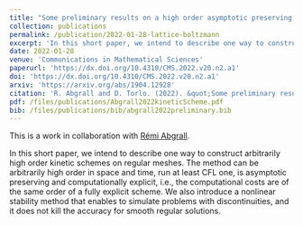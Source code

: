 ```yaml
---
title: "Some preliminary results on a high order asymptotic preserving computationally explicit kinetic scheme"
collection: publications
permalink: /publication/2022-01-28-lattice-boltzmann
excerpt: 'In this short paper, we intend to describe one way to construct arbitrarily high order kinetic schemes on regular meshes. The method can be arbitrarily high order in space and time, run at least CFL one, is asymptotic preserving and computationally explicit, i.e., the computational costs are of the same order of a fully explicit scheme. We also introduce a nonlinear stability method that enables to simulate problems with discontinuities, and it does not kill the accuracy for smooth regular solutions.'
date: 2022-01-28
venue: 'Communications in Mathematical Sciences'
paperurl: 'https://dx.doi.org/10.4310/CMS.2022.v20.n2.a1'
doi: 'https://dx.doi.org/10.4310/CMS.2022.v20.n2.a1'
arxiv: 'https://arxiv.org/abs/1904.12928'
citation: 'R. Abgrall and D. Torlo. (2022). &quot;Some preliminary results on a high order asymptotic preserving computationally explicit kinetic scheme. &quot; <i>Communications in Mathematical Sciences</i>, 20, 2, 297-326. https://dx.doi.org/10.4310/CMS.2022.v20.n2.a1.'
pdf: /files/publications/Abgrall2022kineticScheme.pdf
bib: /files/publications/bib/abgrall2022preliminary.bib
---
```

This is a work in collaboration with [Rémi Abgrall](https://www.math.uzh.ch/index.php?id=people&key1=8882).

In this short paper, we intend to describe one way to construct arbitrarily high order kinetic schemes on regular meshes. The method can be arbitrarily high order in space and time, run at least CFL one, is asymptotic preserving and computationally explicit, i.e., the computational costs are of the same order of a fully explicit scheme. We also introduce a nonlinear stability method that enables to simulate problems with discontinuities, and it does not kill the accuracy for smooth regular solutions.

